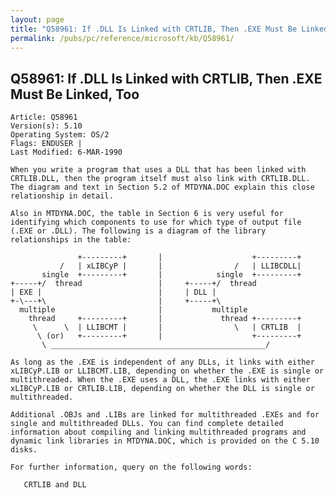 ```yaml
---
layout: page
title: "Q58961: If .DLL Is Linked with CRTLIB, Then .EXE Must Be Linked, Too"
permalink: /pubs/pc/reference/microsoft/kb/Q58961/
---
```


## Q58961: If .DLL Is Linked with CRTLIB, Then .EXE Must Be Linked, Too

	Article: Q58961
	Version(s): 5.10
	Operating System: OS/2
	Flags: ENDUSER |
	Last Modified: 6-MAR-1990
	
	When you write a program that uses a DLL that has been linked with
	CRTLIB.DLL, then the program itself must also link with CRTLIB.DLL.
	The diagram and text in Section 5.2 of MTDYNA.DOC explain this close
	relationship in detail.
	
	Also in MTDYNA.DOC, the table in Section 6 is very useful for
	identifying which components to use for which type of output file
	(.EXE or .DLL). The following is a diagram of the library
	relationships in the table:
	
	               +---------+       |                    +---------+
	           /   | xLIBCyP |       |                /   | LLIBCDLL|
	       single  +---------+       |            single  +---------+
	+-----+/  thread                 |     +-----+/  thread
	| EXE |                          |     | DLL |
	+-\---+\                         |     +-----+\
	  multiple                       |           multiple
	    thread     +---------+       |             thread +---------+
	     \      \  | LLIBCMT |       |                \   | CRTLIB  |
	      \ (or)   +---------+       |                    +---------+
	       \ ________________________________________________/
	
	As long as the .EXE is independent of any DLLs, it links with either
	xLIBCyP.LIB or LLIBCMT.LIB, depending on whether the .EXE is single or
	multithreaded. When the .EXE uses a DLL, the .EXE links with either
	xLIBCyP.LIB or CRTLIB.LIB, depending on whether the DLL is single or
	multithreaded.
	
	Additional .OBJs and .LIBs are linked for multithreaded .EXEs and for
	single and multithreaded DLLs. You can find complete detailed
	information about compiling and linking multithreaded programs and
	dynamic link libraries in MTDYNA.DOC, which is provided on the C 5.10
	disks.
	
	For further information, query on the following words:
	
	   CRTLIB and DLL
